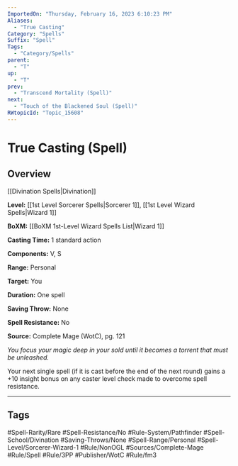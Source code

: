 ```yaml
---
ImportedOn: "Thursday, February 16, 2023 6:10:23 PM"
Aliases:
  - "True Casting"
Category: "Spells"
Suffix: "Spell"
Tags:
  - "Category/Spells"
parent:
  - "T"
up:
  - "T"
prev:
  - "Transcend Mortality (Spell)"
next:
  - "Touch of the Blackened Soul (Spell)"
RWtopicId: "Topic_15608"
---
```

# True Casting (Spell)
## Overview
[[Divination Spells|Divination]]

**Level:** [[1st Level Sorcerer Spells|Sorcerer 1]], [[1st Level Wizard Spells|Wizard 1]]

**BoXM:** [[BoXM 1st-Level Wizard Spells List|Wizard 1]]

**Casting Time:** 1 standard action

**Components:** V, S

**Range:** Personal

**Target:** You

**Duration:** One spell

**Saving Throw:** None

**Spell Resistance:** No

**Source:** Complete Mage (WotC)­, pg. 121

*You focus your magic deep in your sold until it becomes a torrent that must be unleashed.*

Your next single spell (if it is cast before the end of the next round) gains a +10 insight bonus on any caster level check made to overcome spell resistance.


---
## Tags
#Spell-Rarity/Rare #Spell-Resistance/No #Rule-System/Pathfinder #Spell-School/Divination #Saving-Throws/None #Spell-Range/Personal #Spell-Level/Sorcerer-Wizard-1 #Rule/NonOGL #Sources/Complete-Mage #Rule/Spell #Rule/3PP #Publisher/WotC #Rule/fm3

